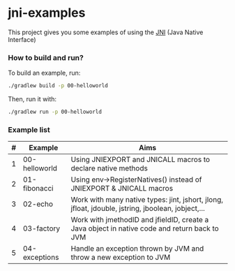 # jni-examples
This project gives you some examples of using the [JNI](https://docs.oracle.com/javase/8/docs/technotes/guides/jni/) (Java Native Interface)

### How to build and run?
To build an example, run:
```bash
./gradlew build -p 00-helloworld
```
Then, run it with:
```bash
./gradlew run -p 00-helloworld
```

### Example list
|#| Example           | Aims            |
|-| ------------------| --------------- |
|1| 00-helloworld     | Using JNIEXPORT and JNICALL macros to declare native methods |
|2| 01-fibonacci      | Using env->RegisterNatives() instead of JNIEXPORT & JNICALL macros |
|3| 02-echo           | Work with many native types: jint, jshort, jlong, jfloat, jdouble, jstring, jboolean, jobject,... |
|4| 03-factory        | Work with jmethodID and jfieldID, create a Java object in native code and return back to JVM |
|5| 04-exceptions     | Handle an exception thrown by JVM and throw a new exception to JVM |
